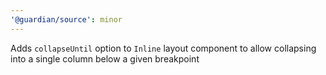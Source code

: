 ```yaml
---
'@guardian/source': minor
---
```


Adds `collapseUntil` option to `Inline` layout component to allow collapsing into a single column below a given breakpoint
